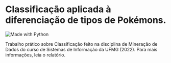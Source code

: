 # Classificação aplicada à diferenciação de tipos de Pokémons.
![Made with Python](https://img.shields.io/badge/made%20with-Python-1f425f.svg)

Trabalho prático sobre Classificação feito na disciplina de Mineração de Dados do curso de Sistemas de Informação da UFMG (2022). Para mais informações, leia o relatório.

